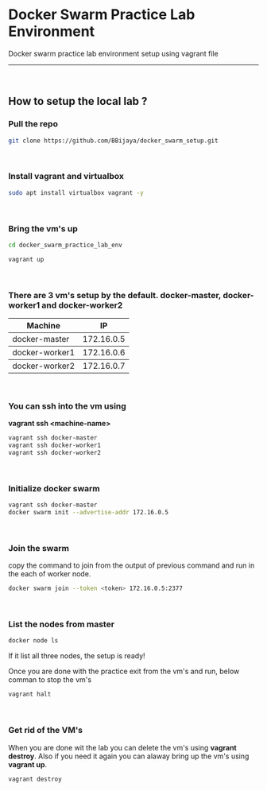 # Docker Swarm Practice Lab Environment
Docker swarm practice lab environment setup using vagrant file

<hr ./>
<br>

## How to setup the local lab ?
### Pull the repo 
```sh
git clone https://github.com/BBijaya/docker_swarm_setup.git
```
<br>

### Install vagrant and virtualbox
```sh
sudo apt install virtualbox vagrant -y
```
<br>

### Bring the vm's up

```sh
cd docker_swarm_practice_lab_env
```

```sh
vagrant up
```
<br>

### There  are 3 vm's setup by the default. **docker-master**,  **docker-worker1** and **docker-worker2**
<table>
    <thead>
        <tr>
            <th> Machine </th>
            <th> IP</th>
        </tr>
    </thead>
    <tbody>
        <tr>
            <td>docker-master</td>
            <td>172.16.0.5</td>
        </tr>
    </tbody>
    <tbody>
        <tr>
            <td>docker-worker1</td>
            <td>172.16.0.6</td>
        </tr>
    </tbody>
    <tbody>
        <tr>
            <td>docker-worker2</td>
            <td>172.16.0.7</td>
        </tr>
    </tbody>
</table>
<br>

### You can ssh into the vm using
**vagrant ssh \<machine-name>**
```sh
vagrant ssh docker-master
vagrant ssh docker-worker1
vagrant ssh docker-worker2
```
<br>

### Initialize docker swarm
```sh
vagrant ssh docker-master
docker swarm init --advertise-addr 172.16.0.5
```
<br>

### Join the swarm
<p> copy the command to join from the output of previous command and run in the each of worker node.
</p>

```sh
docker swarm join --token <token> 172.16.0.5:2377
```

<br>

### List the nodes from master

```sh
docker node ls 
```
<p> If it list all three nodes, the setup is ready!</p>
<p> Once you are done with the practice exit from the vm's and run, below comman to stop the vm's <p>

```sh
vagrant halt
```
<br>

### Get rid of the VM's
When you are done wit the lab you can delete the vm's using **vagrant destroy**. Also if you need it again you can alaway bring up the vm's using **vagrant up**.

```sh
vagrant destroy
```

